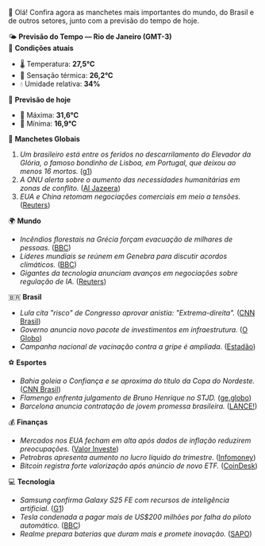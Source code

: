 🌟 Olá! Confira agora as manchetes mais importantes do mundo, do Brasil e de outros setores, junto com a previsão do tempo de hoje.

🌤 **Previsão do Tempo — Rio de Janeiro (GMT-3)**  
📍 **Condições atuais**  
- 🌡️ Temperatura: **27,5°C**  
- 🤔 Sensação térmica: **26,2°C**  
- 💧 Umidade relativa: **34%**  

📅 **Previsão de hoje**  
- 🔺 Máxima: **31,6°C**  
- 🔻 Mínima: **16,9°C**  

📰 **Manchetes Globais**  
1. *Um brasileiro está entre os feridos no descarrilamento do Elevador da Glória, o famoso bondinho de Lisboa, em Portugal, que deixou ao menos 16 mortos.* ([g1](https://g1.globo.com/mundo/))  
2. *A ONU alerta sobre o aumento das necessidades humanitárias em zonas de conflito.* ([Al Jazeera](https://aljazeera.com/news))  
3. *EUA e China retomam negociações comerciais em meio a tensões.* ([Reuters](https://reuters.com))  

🌍 **Mundo**  
- *Incêndios florestais na Grécia forçam evacuação de milhares de pessoas.* ([BBC](https://bbc.com/news))  
- *Líderes mundiais se reúnem em Genebra para discutir acordos climáticos.* ([BBC](https://bbc.com/news))  
- *Gigantes da tecnologia anunciam avanços em negociações sobre regulação de IA.* ([Reuters](https://reuters.com))  

🇧🇷 **Brasil**  
- *Lula cita "risco" de Congresso aprovar anistia: "Extrema-direita".* ([CNN Brasil](https://www.cnnbrasil.com.br/))  
- *Governo anuncia novo pacote de investimentos em infraestrutura.* ([O Globo](https://oglobo.globo.com))  
- *Campanha nacional de vacinação contra a gripe é ampliada.* ([Estadão](https://www.estadao.com.br))  

⚽ **Esportes**  
- *Bahia goleia o Confiança e se aproxima do título da Copa do Nordeste.* ([CNN Brasil](https://www.cnnbrasil.com.br/esportes/))  
- *Flamengo enfrenta julgamento de Bruno Henrique no STJD.* ([ge.globo](https://ge.globo.com/))  
- *Barcelona anuncia contratação de jovem promessa brasileira.* ([LANCE!](https://www.lance.com.br/))  

💰 **Finanças**  
- *Mercados nos EUA fecham em alta após dados de inflação reduzirem preocupações.* ([Valor Investe](https://valorinveste.globo.com/ultimas-noticias/))  
- *Petrobras apresenta aumento no lucro líquido do trimestre.* ([Infomoney](https://www.infomoney.com.br/ultimas-noticias/))  
- *Bitcoin registra forte valorização após anúncio de novo ETF.* ([CoinDesk](https://coindesk.com))  

💻 **Tecnologia**  
- *Samsung confirma Galaxy S25 FE com recursos de inteligência artificial.* ([G1](https://g1.globo.com/tecnologia/))  
- *Tesla condenada a pagar mais de US$200 milhões por falha do piloto automático.* ([BBC](https://www.bbc.com/mundo/topics/cyx5krnw38vt))  
- *Realme prepara baterias que duram mais e promete inovação.* ([SAPO](https://www.sapo.pt/noticias/tecnologia))  